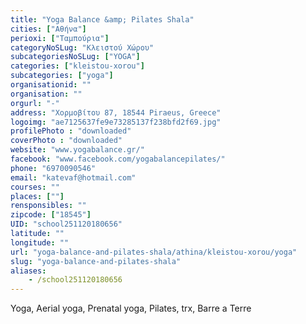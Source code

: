 ```yaml
---
title: "Yoga Balance &amp; Pilates Shala"
cities: ["Αθήνα"]
perioxi: ["Ταμπούρια"]
categoryNoSLug: "Κλειστού Χώρου"
subcategoriesNoSLug: ["YOGA"]
categories: ["kleistou-xorou"]
subcategories: ["yoga"]
organisationid: ""
organisation: ""
orgurl: "-"
address: "Χορμοβίτου 87, 18544 Piraeus, Greece"
logoimg: "ae7125637fe9e73285137f238bfd2f69.jpg"
profilePhoto : "downloaded"
coverPhoto : "downloaded"
website: "www.yogabalance.gr/"
facebook: "www.facebook.com/yogabalancepilates/"
phone: "6970090546"
email: "katevaf@hotmail.com"
courses: ""
places: [""]
rensponsibles: ""
zipcode: ["18545"]
UID: "school251120180656"
latitude: ""
longitude: ""
url: "yoga-balance-and-pilates-shala/athina/kleistou-xorou/yoga"
slug: "yoga-balance-and-pilates-shala"
aliases:
    - /school251120180656
---
```



Yoga, Aerial yoga, Prenatal yoga, Pilates, trx, Barre a Terre

